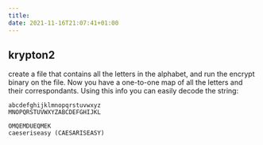 ```yaml
---
title: 
date: 2021-11-16T21:07:41+01:00
---
```


## krypton2

create a file that contains all the letters in the alphabet, and run the encrypt binary on the file. Now you have a one-to-one map of all the letters and their correspondants. Using this info you can easily decode the string:

    abcdefghijklmnopqrstuvwxyz
    MNOPQRSTUVWXYZABCDEFGHIJKL

    OMQEMDUEQMEK
    caeseriseasy (CAESARISEASY)